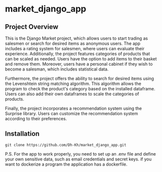 # market_django_app
## Project Overview
This is the Django Market project, which allows users to start trading as salesmen or search for desired items as anonymous users. The app includes a rating system for salesmen, where users can evaluate their experience. Additionally, the project features categories of products that can be scaled as needed. Users have the option to add items to their basket and remove them. Moreover, users have a personal cabinet if they wish to become a salesman, which includes statistical data.

Furthermore, the project offers the ability to search for desired items using the Levenshtein string matching algorithm. This algorithm allows the program to check the product's category based on the installed dataframe. Users can also add their own dataframes to scale the categories of products.

Finally, the project incorporates a recommendation system using the Surprise library. Users can customize the recommendation system according to their preferences.
## Installation
```
git clone https://github.com/Dh-Kh/market_django_app.git
```
P.S. For the app to work properly, you need to set up an .env file and define your own sensitive data, such as email credentials and secret keys. if you want to dockerize a program the application has a dockerfile.

